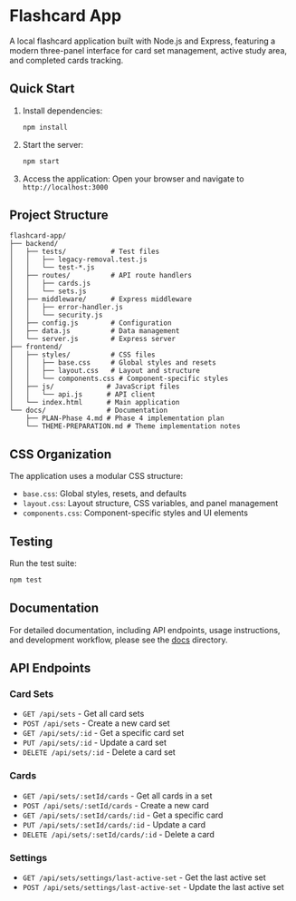 # Flashcard App

A local flashcard application built with Node.js and Express, featuring a modern three-panel interface for card set management, active study area, and completed cards tracking.

## Quick Start

1. Install dependencies:
   ```bash
   npm install
   ```

2. Start the server:
   ```bash
   npm start
   ```

3. Access the application:
   Open your browser and navigate to `http://localhost:3000`

## Project Structure

```
flashcard-app/
├── backend/
│   ├── tests/           # Test files
│   │   ├── legacy-removal.test.js
│   │   └── test-*.js
│   ├── routes/          # API route handlers
│   │   ├── cards.js
│   │   └── sets.js
│   ├── middleware/      # Express middleware
│   │   ├── error-handler.js
│   │   └── security.js
│   ├── config.js        # Configuration
│   ├── data.js          # Data management
│   └── server.js        # Express server
├── frontend/
│   ├── styles/          # CSS files
│   │   ├── base.css     # Global styles and resets
│   │   ├── layout.css   # Layout and structure
│   │   └── components.css # Component-specific styles
│   ├── js/             # JavaScript files
│   │   └── api.js      # API client
│   └── index.html      # Main application
└── docs/               # Documentation
    ├── PLAN-Phase 4.md # Phase 4 implementation plan
    └── THEME-PREPARATION.md # Theme implementation notes
```

## CSS Organization

The application uses a modular CSS structure:
- `base.css`: Global styles, resets, and defaults
- `layout.css`: Layout structure, CSS variables, and panel management
- `components.css`: Component-specific styles and UI elements

## Testing

Run the test suite:
```bash
npm test
```

## Documentation

For detailed documentation, including API endpoints, usage instructions, and development workflow, please see the [docs](docs/) directory.

## API Endpoints

### Card Sets
- `GET /api/sets` - Get all card sets
- `POST /api/sets` - Create a new card set
- `GET /api/sets/:id` - Get a specific card set
- `PUT /api/sets/:id` - Update a card set
- `DELETE /api/sets/:id` - Delete a card set

### Cards
- `GET /api/sets/:setId/cards` - Get all cards in a set
- `POST /api/sets/:setId/cards` - Create a new card
- `GET /api/sets/:setId/cards/:id` - Get a specific card
- `PUT /api/sets/:setId/cards/:id` - Update a card
- `DELETE /api/sets/:setId/cards/:id` - Delete a card

### Settings
- `GET /api/sets/settings/last-active-set` - Get the last active set
- `POST /api/sets/settings/last-active-set` - Update the last active set 